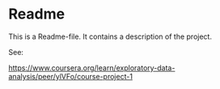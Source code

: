 # Readme

This is a Readme-file. It contains a description of the project.

See:

https://www.coursera.org/learn/exploratory-data-analysis/peer/ylVFo/course-project-1

